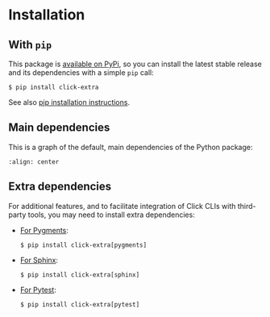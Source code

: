 # Installation

## With `pip`

This package is
[available on PyPi](https://pypi.python.org/pypi/click-extra), so you
can install the latest stable release and its dependencies with a simple `pip`
call:

```shell-session
$ pip install click-extra
```

See also
[pip installation instructions](https://pip.pypa.io/en/stable/installing/).

## Main dependencies

This is a graph of the default, main dependencies of the Python package:

```mermaid assets/dependencies.mmd
:align: center
```

## Extra dependencies

For additional features, and to facilitate integration of Click CLIs with third-party tools, you may need to install extra dependencies:

- [For Pygments](pygments.md):

  ```shell-session
  $ pip install click-extra[pygments]
  ```

- [For Sphinx](sphinx.md):

  ```shell-session
  $ pip install click-extra[sphinx]
  ```

- [For Pytest](pytest.md):

  ```shell-session
  $ pip install click-extra[pytest]
  ```
